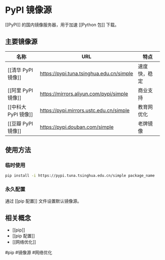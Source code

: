 # PyPI 镜像源

[[PyPI]] 的国内镜像服务器，用于加速 [[Python 包]] 下载。

## 主要镜像源

| 名称 | URL | 特点 |
|------|-----|------|
| [[清华 PyPI 镜像]] | https://pypi.tuna.tsinghua.edu.cn/simple | 速度快，稳定 |
| [[阿里 PyPI 镜像]] | https://mirrors.aliyun.com/pypi/simple | 商业支持 |
| [[中科大 PyPI 镜像]] | https://pypi.mirrors.ustc.edu.cn/simple | 教育网优化 |
| [[豆瓣 PyPI 镜像]] | https://pypi.douban.com/simple | 老牌镜像 |

## 使用方法

### 临时使用
```bash
pip install -i https://pypi.tuna.tsinghua.edu.cn/simple package_name
```

### 永久配置
通过 [[pip 配置]] 文件设置默认镜像源。

## 相关概念

- [[pip]]
- [[pip 配置]]
- [[网络优化]]

#pip #镜像源 #网络优化
